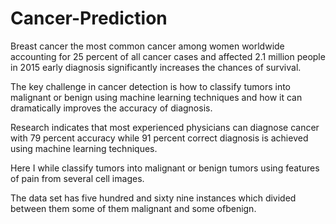 # Cancer-Prediction

Breast cancer the most common cancer among women worldwide accounting for 25 percent of all cancer cases 
and affected 2.1 million people in 2015 early diagnosis significantly increases the chances of survival.

The key challenge in cancer detection is how to classify tumors into malignant or benign using machine learning
techniques and how it can dramatically improves the accuracy of diagnosis.

Research indicates that most experienced physicians can diagnose cancer with 79 percent accuracy while
91 percent correct diagnosis is achieved using machine learning techniques.

Here I while classify tumors into malignant or benign tumors using features of pain from several cell images.

The data set has five hundred and sixty nine instances which divided between them some of them  malignant and some ofbenign.

